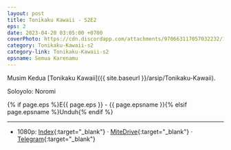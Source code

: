 ```yaml
---
layout: post
title: Tonikaku Kawaii - S2E2
eps: 2
date: 2023-04-20 03:05:00 +0700
coverPhoto: https://cdn.discordapp.com/attachments/970663117057032232/1098321598165028894/mpv-shot0244.jpg
category: Tonikaku-Kawaii-s2
category-link: Tonikaku-Kawaii-s2
epsname: Semua Karenamu
---
```


Musim Kedua [Tonikaku Kawaii]({{ site.baseurl }}/arsip/Tonikaku-Kawaii).

Soloyolo: Noromi

{% if page.eps %}E{{ page.eps }} - {{ page.epsname }}{% elsif page.epsname %}Unduh{% endif %}

---
- 1080p: [Index](https://bit.ly/43JFCIx){:target="_blank"} &middot; [MiteDrive](https://mitedrive.com/view/aCIVI3){:target="_blank"} &middot; [Telegram](https://t.me/a1fansubweeklies/282){:target="_blank"}
